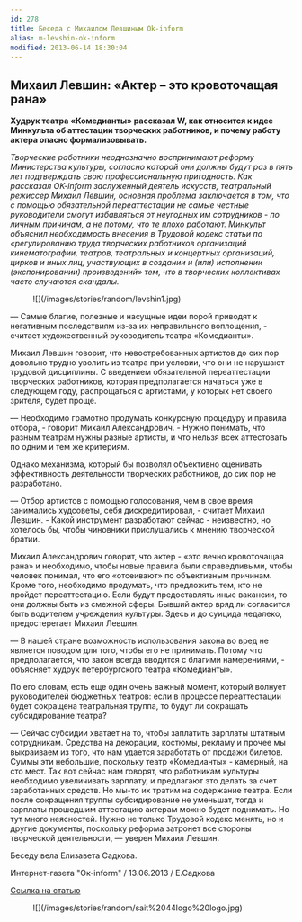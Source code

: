 ```yaml
---
id: 278
title: Беседа с Михаилом Левшиным Оk-inform
alias: m-levshin-ok-inform
modified: 2013-06-14 18:30:04
---
```


## Михаил Левшин: «Актер – это кровоточащая рана»

**Худрук театра «Комедианты» рассказал W, как относится к идее Минкульта об аттестации творческих работников, и почему работу актера опасно формализовывать.**

_Творческие работники неоднозначно воспринимают реформу Министерства культуры, согласно которой они должны будут раз в пять лет подтверждать свою профессиональную пригодность. Как рассказал OK-inform заслуженный деятель искусств, театральный режиссер Михаил Левшин, основная проблема заключается в том, что с помощью обязательной переаттестации не самые честные руководители смогут избавляться от неугодных им сотрудников - по личным причинам, а не потому, что те плохо работают. Минкульт объяснил необходимость внесения в Трудовой кодекс статьи по «регулированию труда творческих работников организаций кинематографии, театров, театральных и концертных организаций, цирков и иных лиц, участвующих в создании и (или) исполнении (экспонировании) произведений» тем, что в творческих коллективах часто случаются скандалы._

<figure>
![](/images/stories/random/levshin1.jpg)
</figure>

— Самые благие, полезные и насущные идеи порой приводят к негативным последствиям из-за их неправильного воплощения, - считает художественный руководитель театра «Комедианты».

Михаил Левшин говорит, что невостребованных артистов до сих пор довольно трудно уволить из театра при условии, что они не нарушают трудовой дисциплины. С введением обязательной переаттестации творческих работников, которая предполагается начаться уже в следующем году, распрощаться с артистами, у которых нет своего зрителя, будет проще.

— Необходимо грамотно продумать конкурсную процедуру и правила отбора, - говорит Михаил Александрович. - Нужно понимать, что разным театрам нужны разные артисты, и что нельзя всех аттестовать по одним и тем же критериям.

Однако механизма, который бы позволял объективно оценивать эффективность деятельности творческих работников, до сих пор не разработано.

— Отбор артистов с помощью голосования, чем в свое время занимались худсоветы, себя дискредитировал, - считает Михаил Левшин. - Какой инструмент разработают сейчас - неизвестно, но хотелось бы, чтобы чиновники прислушались к мнению творческой братии.

Михаил Александрович говорит, что актер - «это вечно кровоточащая рана» и необходимо, чтобы новые правила были справедливыми, чтобы человек понимал, что его «отсеивают» по объективным причинам. Кроме того, необходимо продумать, что предложить тем, кто не пройдет переаттестацию. Если будут предоставлять иные вакансии, то они должны быть из смежной сферы. Бывший актер вряд ли согласится быть водителем учреждения культуры. Здесь и до суицида недалеко, предостерегает Михаил Левшин.

— В нашей стране возможность использования закона во вред не является поводом для того, чтобы его не принимать. Потому что предполагается, что закон всегда вводится с благими намерениями, - объясняет худрук петербургского театра «Комедианты».

По его словам, есть еще один очень важный момент, который волнует руководителей бюджетных театров: если в процессе переаттестации будет сокращена театральная труппа, то будут ли сокращать субсидирование театра?

— Сейчас субсидии хватает на то, чтобы заплатить зарплаты штатным сотрудникам. Средства на декорации, костюмы, рекламу и прочее мы выкраиваем из того, что нам удается заработать от продажи билетов. Суммы эти небольшие, поскольку театр «Комедианты» - камерный, на сто мест. Так вот сейчас нам говорят, что работникам культуры необходимо увеличивать зарплату, и предлагают это делать за счет заработанных средств. Но мы-то их тратим на содержание театра. Если после сокращения труппы субсидирование не уменьшат, тогда и зарплаты прошедшим аттестацию актерам можно будет поднимать. Но тут много неясностей. Нужно не только Трудовой кодекс менять, но и другие документы, поскольку реформа затронет все стороны творческой деятельности, — уверен Михаил Левшин.

Беседу вела Елизавета Садкова.

Интернет-газета "Ок-inform" / 13.06.2013 / Е.Садкова

[Ссылка на статью](http://ok-inform.ru/rubriki/47-double-you/2895-mikhail-levshin-akter-eto-krovotochashchaya-rana-video.html)

<a href="http://ok-inform.ru/rubriki/47-double-you/2895-mikhail-levshin-akter-eto-krovotochashchaya-rana-video.html"></a>

<figure>
![](/images/stories/random/sait%2044logo%20logo.jpg)
</figure>

